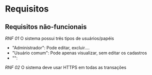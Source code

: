 # Requisitos

## Requisitos não-funcionais

*RNF 01* O sistema possui três tipos de usuários/papéis
- "Administrador": Pode editar, excluir....
- "Usuário comum": Pode apenas visualizar, sem editar os cadastros
- "": 

*RNF 02* O sistema deve usar HTTPS em todas as transações

